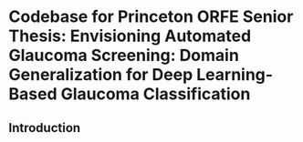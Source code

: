 # Codebase for Princeton ORFE Senior Thesis: Envisioning Automated Glaucoma Screening: Domain Generalization for Deep Learning-Based Glaucoma Classification

## Introduction
